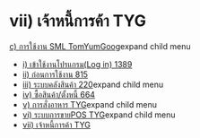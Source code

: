 # vii)	เจ้าหนี้การค้า  TYG

[c) การใช้งาน SML
TomYumGoog](http://www.smlaccount.com/manual/?page_id=3983)expand child menu

  * [i) เข้าใช้งานโปรแกรม(Log in) 1389](http://www.smlaccount.com/manual/?page_id=3987)
  * [ii) ก่อนการใช้งาน 815](http://www.smlaccount.com/manual/?page_id=3991)
  * [iii) ระบบคลังสินค้า 220](http://www.smlaccount.com/manual/?page_id=3995)expand child menu
  * [iv) ซื้อสินค้า/ตั้งหนี้ 664](http://www.smlaccount.com/manual/?page_id=4174)
  * [v) การสั่งอาหาร TYG](http://www.smlaccount.com/manual/?page_id=188)expand child menu
  * [vi) ระบบการขายPOS TYG](http://www.smlaccount.com/manual/?page_id=4044)expand child menu
  * [vii) เจ้าหนี้การค้า TYG](http://www.smlaccount.com/manual/?page_id=4232)

